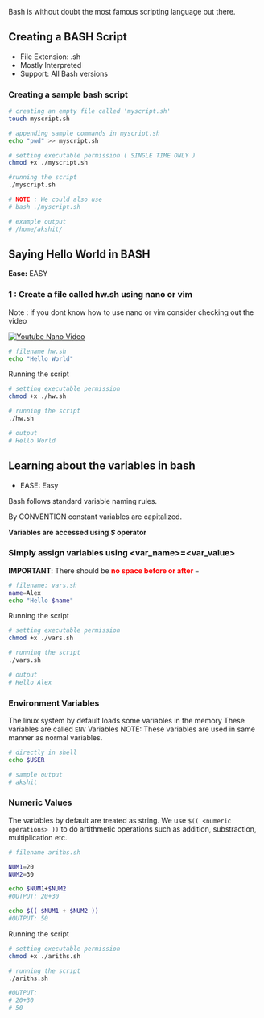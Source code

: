 Bash is without doubt the most famous scripting language out there.

## Creating a BASH Script 
- File Extension:  .sh 
- Mostly Interpreted 
- Support: All Bash versions
### Creating a sample bash script
```bash
# creating an empty file called 'myscript.sh'
touch myscript.sh

# appending sample commands in myscript.sh
echo "pwd" >> myscript.sh

# setting executable permission ( SINGLE TIME ONLY )
chmod +x ./myscript.sh

#running the script
./myscript.sh

# NOTE : We could also use 
# bash ./myscript.sh

# example output
# /home/akshit/

```

## Saying Hello World in BASH
**Ease:** EASY

### 1 : Create a file called hw.sh using nano or vim 

Note : if you dont know how to use nano or vim consider checking out the video

[![Youtube Nano Video](https://img.shields.io/badge/YouTube-FF0000?style=for-the-badge&logo=youtube&logoColor=white)](https://youtu.be/fIl8jAfqsbg?si=nkRKBJPKJwmoVJEI)

```bash
# filename hw.sh
echo "Hello World"
```

Running the script

```bash
# setting executable permission
chmod +x ./hw.sh

# running the script
./hw.sh

# output
# Hello World
```

## Learning about the variables in bash
- EASE: Easy

Bash follows standard variable naming rules.

By CONVENTION constant variables are capitalized.

**Variables are accessed using *$* operator**

### Simply assign variables using <var_name>=<var_value>

**IMPORTANT**: There should be **<font color="red">no space before or after</font>**  `=`
```bash
# filename: vars.sh
name=Alex
echo "Hello $name"
```

Running the script
```bash
# setting executable permission
chmod +x ./vars.sh

# running the script
./vars.sh

# output
# Hello Alex
```

### Environment Variables
The linux system by default loads some variables in the memory
These variables are called `ENV` Variables
NOTE: These variables are used in same manner as normal variables.

```bash
# directly in shell
echo $USER

# sample output
# akshit
```


### Numeric Values
The variables by default are treated as string.
We use `$(( <numeric operations> ))` to do artithmetic operations such as addition, substraction, multiplication etc.

```bash
# filename ariths.sh

NUM1=20
NUM2=30

echo $NUM1+$NUM2
#OUTPUT: 20+30

echo $(( $NUM1 + $NUM2 ))
#OUTPUT: 50
```

Running the script
```bash
# setting executable permission
chmod +x ./ariths.sh

# running the script
./ariths.sh

#OUTPUT:
# 20+30
# 50
```
